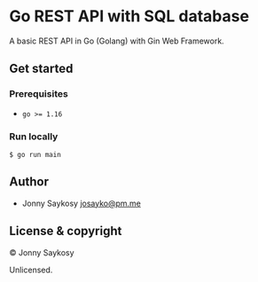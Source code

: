 # Go REST API with SQL database

A basic REST API in Go (Golang) with Gin Web Framework.

## Get started

### Prerequisites

- `go >= 1.16`

### Run locally

```
$ go run main
```

## Author

- Jonny Saykosy <josayko@pm.me>

## License & copyright

© Jonny Saykosy

Unlicensed.
